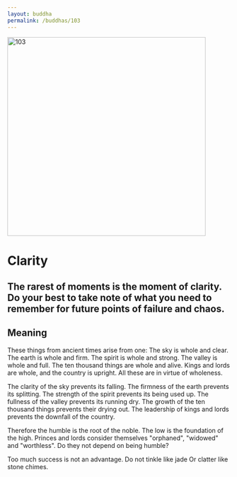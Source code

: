 ```yaml
---
layout: buddha
permalink: /buddhas/103
---
```


<div class="uk-text-center">
<img src="{{"/assets/img/buddhas/buddha-103.jpg" | relative_url}}" alt="103"  width="448" height="448"></div>

# Clarity

## The rarest of moments is the moment of clarity. Do your best to take note of what you need to remember for future points of failure and chaos.

## Meaning

These things from ancient times arise from one:
The sky is whole and clear.
The earth is whole and firm.
The spirit is whole and strong.
The valley is whole and full.
The ten thousand things are whole and alive.
Kings and lords are whole, and the country is upright.
All these are in virtue of wholeness.

The clarity of the sky prevents its falling.
The firmness of the earth prevents its splitting.
The strength of the spirit prevents its being used up.
The fullness of the valley prevents its running dry.
The growth of the ten thousand things prevents their drying out.
The leadership of kings and lords prevents the downfall of the country.

Therefore the humble is the root of the noble.
The low is the foundation of the high.
Princes and lords consider themselves "orphaned", "widowed" and "worthless".
Do they not depend on being humble?

Too much success is not an advantage.
Do not tinkle like jade
Or clatter like stone chimes.
